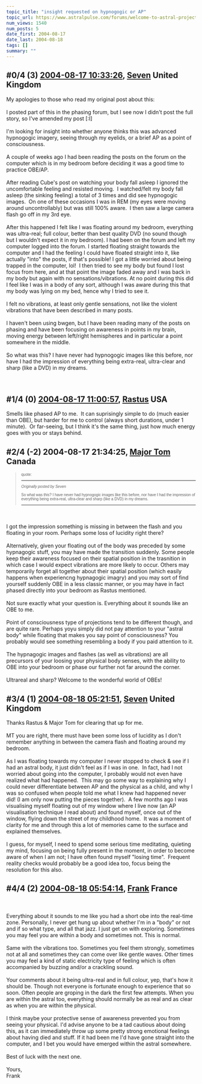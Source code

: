 ```yaml
---
topic_title: "insight requested on hypnogogic or AP"
topic_url: https://www.astralpulse.com/forums/welcome-to-astral-projection-experiences!/insight-requested-on-hypnogogic-or-ap
num_views: 1540
num_posts: 5
date_first: 2004-08-17
date_last: 2004-08-18
tags: []
summary: ""
---
```


## \#0/4 (3) [2004-08-17 10:33:26](https://www.astralpulse.com/forums/index.php?msg=128830), [Seven](https://www.astralpulse.com/forums/profile/?u=6408) United Kingdom ##
<section>
My apologies to those who read my original post about this:
<br>
<br>
I posted part of this in the phasing forum, but I see now I didn't post the full story, so I've amended my post [:I]
<br>
<br>
I'm looking for insight into whether anyone thinks this was advanced hypnogogic imagery, seeing through my eyelids, or a brief AP as a point of consciousness.
<br>
<br>
A couple of weeks ago I had been reading the posts on the forum on the computer which is in my bedroom before deciding it was a good time to practice OBE/AP.
<br>
<br>
After reading Cube's post on watching your body fall asleep I ignored the uncomfortable feeling and resisted moving.  I watched/felt my body fall asleep (the sinking feeling) a total of 3 times and did see hypnogogic images.  On one of these occasions I was in REM (my eyes were moving around uncontrollably) but was still 100% aware.  I then saw a large camera flash go off in my 3rd eye.
<br>
<br>
After this happened I felt like I was floating around my bedroom, everything was ultra-real; full colour, better than best quality DVD (no sound though but I wouldn't expect it in my bedroom). I had been on the forum and left my computer logged into the forum. I started floating straight towards the computer and I had the feeling I could have floated straight into it, like actually "into" the posts, if that's possible! I got a little worried about being trapped in the computer, lol!  I then tried to see my body but found I lost focus from here, and at that point the image faded away and I was back in my body but again with no sensations/vibrations. At no point during this did I feel like I was in a body of any sort, although I was aware during this that my body was lying on my bed, hence why I tried to see it.
<br>
<br>
I felt no vibrations, at least only gentle sensations, not like the violent vibrations that have been described in many posts.
<br>
<br>
I haven't been using bwgen, but I have been reading many of the posts on phasing and have been focusing on awareness in points in my brain, moving energy between left/right hemispheres and in particular a point somewhere in the middle.
<br>
<br>
So what was this? I have never had hypnogogic images like this before, nor have I had the impression of everything being extra-real, ultra-clear and sharp (like a DVD) in my dreams.
<br>
<br>
<br>
</section>

## \#1/4 (0) [2004-08-17 11:00:57](https://www.astralpulse.com/forums/index.php?msg=109973), [Rastus](https://www.astralpulse.com/forums/profile/?u=6268) USA ##
<section>
Smells like phased AP to me.  It can suprisingly simple to do (much easier than OBE), but harder for me to control (always short durations, under 1 minute).  Or far-seeing, but I think it's the same thing, just how much energy goes with you or stays behind.
</section>

## \#2/4 (-2) 2004-08-17 21:34:25, [Major Tom](https://www.astralpulse.com/forums/profile/?u=1075) Canada ##
<section>
<blockquote id="quote">
 <font face="Arial" id="quote" size="1">
  quote:
  <hr height="1" id="quote" noshade=""/>
  <i>
   Originally posted by Seven
  </i>
  <br>
  <br>
  So what was this? I have never had hypnogogic images like this before, nor have I had the impression of everything being extra-real, ultra-clear and sharp (like a DVD) in my dreams.
  <br>
  <hr height="1" id="quote" noshade=""/>
 </font>
</blockquote>
<br>
<br>
I got the impression something is missing in between the flash and you floating in your room. Perhaps some loss of lucidity right there?
<br>
<br>
Alternatively, given your floating out of the body was preceded by some hypnagogic stuff, you may have made the transition suddenly. Some people keep their awareness focused on their spatial position in the trasnition in which case I would expect vibrations are more likely to occur. Others may temporarily forget all together about their spatial position (which easily happens when experiencng hypnagogic imagry) and you may sort of find yourself suddenly OBE in a less classic manner, or you may have in fact phased directly into your bedroom as Rastus mentioned.
<br>
<br>
Not sure exactly what your question is. Everything about it sounds like an OBE to me.
<br>
<br>
Point of consciousness type of projections tend to be different though, and are quite rare. Perhaps yoyu simply did not pay attention to your "astral body" while floating that makes you say point of consciousness? You probably would see something resembling a body if you paid attention to it.
<br>
<br>
The hypnagogic images and flashes (as well as vibrations) are all precursors of your loosing your physical body senses, with the ability to OBE into your bedroom or phase our further not far around the corner.
<br>
<br>
Ultrareal and sharp? Welcome to the wonderful world of OBEs!
<img align="middle" alt="" border="0" src="/web/20040916193123im_/http://www.astralpulse.com/forums/images/icon_smile.gif" title=""/>
</section>

## \#3/4 (1) [2004-08-18 05:21:51](https://www.astralpulse.com/forums/index.php?msg=110099), [Seven](https://www.astralpulse.com/forums/profile/?u=6408) United Kingdom ##
<section>
Thanks Rastus &amp; Major Tom for clearing that up for me.
<br>
<br>
MT you are right, there must have been some loss of lucidity as I don't remember anything in between the camera flash and floating around my bedroom.
<br>
<br>
As I was floating towards my computer I never stopped to check &amp; see if I had an astral body, it just didn't feel as if I was in one.  In fact, had I not worried about going into the computer, I probably would not even have realized what had happened.  This may go some way to explaining why I could never differentiate between AP and the physical as a child, and why I was so confused when people told me what I knew had happened never did! (I am only now putting the pieces together).  A few months ago I was visualising myself floating out of my window where I live now (an AP visualisation technique I read about) and found myself, once out of the window, flying down the street of my childhood home.  It was a moment of clarity for me and through this a lot of memories came to the surface and explained themselves.
<br>
<br>
I guess, for myself, I need to spend some serious time meditating, quieting my mind, focusing on being fully present in the moment, in order to become aware of when I am not; I have often found myself "losing time".  Frequent reality checks would probably be a good idea too, focus being the resolution for this also.
</section>

## \#4/4 (2) [2004-08-18 05:54:14](https://www.astralpulse.com/forums/index.php?msg=110103), [Frank](https://www.astralpulse.com/forums/profile/?u=359) France ##
<section>
<br>
<br>
Everything about it sounds to me like you had a short obe into the real-time zone. Personally, I never get hung up about whether I'm in a "body" or not and if so what type, and all that jazz. I just get on with exploring. Sometimes you may feel you are within a body and sometimes not. This is normal.
<br>
<br>
Same with the vibrations too. Sometimes you feel them strongly, sometimes not at all and sometimes they can come over like gentle waves. Other times you may feel a kind of static electricity type of feeling which is often accompanied by buzzing and/or a crackling sound.
<br>
<br>
Your comments about it being ultra-real and in full colour, yep, that's how it should be. Though not everyone is fortunate enough to experience that so soon. Often people are groping in the dark the first few attempts. When you are within the astral too, everything should normally be as real and as clear as when you are within the physical.
<br>
<br>
I think maybe your protective sense of awareness prevented you from seeing your physical. I'd advise anyone to be a tad cautious about doing this, as it can immediately throw up some pretty strong emotional feelings about having died and stuff. If it had been me I'd have gone straight into the computer, and I bet you would have emerged within the astral somewhere.
<br>
<br>
Best of luck with the next one.
<br>
<br>
Yours,
<br>
Frank
<br>
<br>
<br>
<br>
</section>